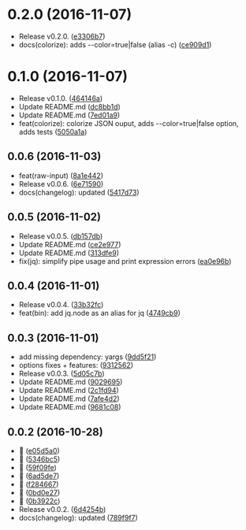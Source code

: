 <a name="0.2.0"></a>
# 0.2.0 (2016-11-07)

* Release v0.2.0. ([e3306b7](https://github.com/fgribreau/jq.node/commit/e3306b7))
* docs(colorize): adds --color=true|false (alias -c) ([ce909d1](https://github.com/fgribreau/jq.node/commit/ce909d1))



<a name="0.1.0"></a>
# 0.1.0 (2016-11-07)

* Release v0.1.0. ([464146a](https://github.com/fgribreau/jq.node/commit/464146a))
* Update README.md ([dc8bb1d](https://github.com/fgribreau/jq.node/commit/dc8bb1d))
* Update README.md ([7ed01a9](https://github.com/fgribreau/jq.node/commit/7ed01a9))
* feat(colorize): colorize JSON ouput, adds --color=true|false option, adds tests ([5050a1a](https://github.com/fgribreau/jq.node/commit/5050a1a))



<a name="0.0.6"></a>
## 0.0.6 (2016-11-03)

* feat(raw-input) ([8a1e442](https://github.com/fgribreau/jq.node/commit/8a1e442))
* Release v0.0.6. ([6e71590](https://github.com/fgribreau/jq.node/commit/6e71590))
* docs(changelog): updated ([5417d73](https://github.com/fgribreau/jq.node/commit/5417d73))



<a name="0.0.5"></a>
## 0.0.5 (2016-11-02)

* Release v0.0.5. ([db157db](https://github.com/fgribreau/jq.node/commit/db157db))
* Update README.md ([ce2e977](https://github.com/fgribreau/jq.node/commit/ce2e977))
* Update README.md ([313dfe9](https://github.com/fgribreau/jq.node/commit/313dfe9))
* fix(jq): simplify pipe usage and print expression errors ([ea0e96b](https://github.com/fgribreau/jq.node/commit/ea0e96b))



<a name="0.0.4"></a>
## 0.0.4 (2016-11-01)

* Release v0.0.4. ([33b32fc](https://github.com/fgribreau/jq.node/commit/33b32fc))
* feat(bin): add jq.node as an alias for jq ([4749cb9](https://github.com/fgribreau/jq.node/commit/4749cb9))



<a name="0.0.3"></a>
## 0.0.3 (2016-11-01)

* add missing dependency: yargs ([9dd5f21](https://github.com/fgribreau/jq.node/commit/9dd5f21))
* options fixes + features: ([9312562](https://github.com/fgribreau/jq.node/commit/9312562))
* Release v0.0.3. ([5d05c7b](https://github.com/fgribreau/jq.node/commit/5d05c7b))
* Update README.md ([9029695](https://github.com/fgribreau/jq.node/commit/9029695))
* Update README.md ([2c1fd94](https://github.com/fgribreau/jq.node/commit/2c1fd94))
* Update README.md ([7afe4d2](https://github.com/fgribreau/jq.node/commit/7afe4d2))
* Update README.md ([9681c08](https://github.com/fgribreau/jq.node/commit/9681c08))



<a name="0.0.2"></a>
## 0.0.2 (2016-10-28)

* 🎩 ([e05d5a0](https://github.com/fgribreau/jq.node/commit/e05d5a0))
* 🎩 ([5346bc5](https://github.com/fgribreau/jq.node/commit/5346bc5))
* 🎩 ([59f09fe](https://github.com/fgribreau/jq.node/commit/59f09fe))
* 🎩 ([6ad5de7](https://github.com/fgribreau/jq.node/commit/6ad5de7))
* 🎩 ([f284667](https://github.com/fgribreau/jq.node/commit/f284667))
* 🎩 ([0bd0e27](https://github.com/fgribreau/jq.node/commit/0bd0e27))
* 🎩 ([0b3922c](https://github.com/fgribreau/jq.node/commit/0b3922c))
* Release v0.0.2. ([6d4254b](https://github.com/fgribreau/jq.node/commit/6d4254b))
* docs(changelog): updated ([789f9f7](https://github.com/fgribreau/jq.node/commit/789f9f7))



